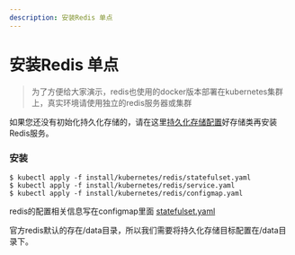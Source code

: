 ```yaml
---
description: 安装Redis 单点
---
```


# 安装Redis 单点

> 为了方便给大家演示，redis也使用的docker版本部署在kubernetes集群上，真实环境请使用独立的redis服务器或集群

如果您还没有初始化持久化存储的，请在这里[持久化存储配置](storage.md)好存储类再安装Redis服务。

### 安装

```text
$ kubectl apply -f install/kubernetes/redis/statefulset.yaml
$ kubectl apply -f install/kubernetes/redis/service.yaml
$ kubectl apply -f install/kubernetes/redis/configmap.yaml
```

redis的配置相关信息写在configmap里面 [statefulset.yaml](https://github.com/kplcloud/kplcloud/tree/master/install/kubernetes/redis/statefulset.yaml)

官方redis默认的存在/data目录，所以我们需要将持久化存储目标配置在/data目录下。  


